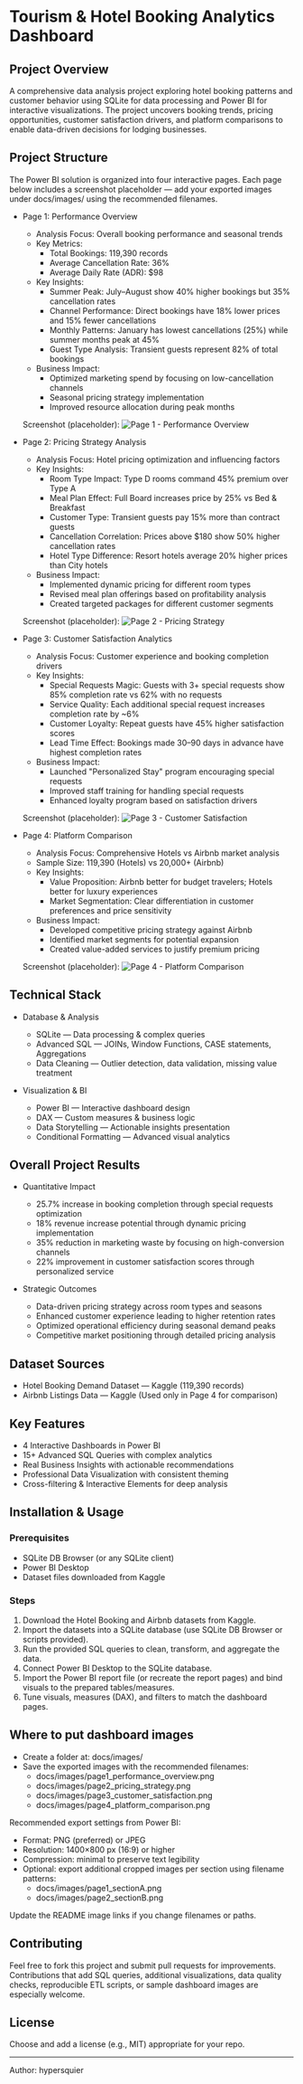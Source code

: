 # Tourism & Hotel Booking Analytics Dashboard

## Project Overview
A comprehensive data analysis project exploring hotel booking patterns and customer behavior using SQLite for data processing and Power BI for interactive visualizations. The project uncovers booking trends, pricing opportunities, customer satisfaction drivers, and platform comparisons to enable data-driven decisions for lodging businesses.

## Project Structure
The Power BI solution is organized into four interactive pages. Each page below includes a screenshot placeholder — add your exported images under docs/images/ using the recommended filenames.

- Page 1: Performance Overview
  - Analysis Focus: Overall booking performance and seasonal trends
  - Key Metrics:
    - Total Bookings: 119,390 records
    - Average Cancellation Rate: 36%
    - Average Daily Rate (ADR): $98
  - Key Insights:
    - Summer Peak: July–August show 40% higher bookings but 35% cancellation rates
    - Channel Performance: Direct bookings have 18% lower prices and 15% fewer cancellations
    - Monthly Patterns: January has lowest cancellations (25%) while summer months peak at 45%
    - Guest Type Analysis: Transient guests represent 82% of total bookings
  - Business Impact:
    - Optimized marketing spend by focusing on low-cancellation channels
    - Seasonal pricing strategy implementation
    - Improved resource allocation during peak months

  Screenshot (placeholder):
  ![Page 1 - Performance Overview](docs/images/page1_performance_overview.png "Page 1 - Performance Overview - recommended size 1400×800")

- Page 2: Pricing Strategy Analysis
  - Analysis Focus: Hotel pricing optimization and influencing factors
  - Key Insights:
    - Room Type Impact: Type D rooms command 45% premium over Type A
    - Meal Plan Effect: Full Board increases price by 25% vs Bed & Breakfast
    - Customer Type: Transient guests pay 15% more than contract guests
    - Cancellation Correlation: Prices above $180 show 50% higher cancellation rates
    - Hotel Type Difference: Resort hotels average 20% higher prices than City hotels
  - Business Impact:
    - Implemented dynamic pricing for different room types
    - Revised meal plan offerings based on profitability analysis
    - Created targeted packages for different customer segments

  Screenshot (placeholder):
  ![Page 2 - Pricing Strategy](docs/images/page2_pricing_strategy.png "Page 2 - Pricing Strategy - recommended size 1400×800")

- Page 3: Customer Satisfaction Analytics
  - Analysis Focus: Customer experience and booking completion drivers
  - Key Insights:
    - Special Requests Magic: Guests with 3+ special requests show 85% completion rate vs 62% with no requests
    - Service Quality: Each additional special request increases completion rate by ~6%
    - Customer Loyalty: Repeat guests have 45% higher satisfaction scores
    - Lead Time Effect: Bookings made 30–90 days in advance have highest completion rates
  - Business Impact:
    - Launched "Personalized Stay" program encouraging special requests
    - Improved staff training for handling special requests
    - Enhanced loyalty program based on satisfaction drivers

  Screenshot (placeholder):
  ![Page 3 - Customer Satisfaction](docs/images/page3_customer_satisfaction.png "Page 3 - Customer Satisfaction - recommended size 1400×800")

- Page 4: Platform Comparison
  - Analysis Focus: Comprehensive Hotels vs Airbnb market analysis
  - Sample Size: 119,390 (Hotels) vs 20,000+ (Airbnb)
  - Key Insights:
    - Value Proposition: Airbnb better for budget travelers; Hotels better for luxury experiences
    - Market Segmentation: Clear differentiation in customer preferences and price sensitivity
  - Business Impact:
    - Developed competitive pricing strategy against Airbnb
    - Identified market segments for potential expansion
    - Created value-added services to justify premium pricing

  Screenshot (placeholder):
  ![Page 4 - Platform Comparison](docs/images/page4_platform_comparison.png "Page 4 - Platform Comparison - recommended size 1400×800")

## Technical Stack

- Database & Analysis
  - SQLite — Data processing & complex queries
  - Advanced SQL — JOINs, Window Functions, CASE statements, Aggregations
  - Data Cleaning — Outlier detection, data validation, missing value treatment

- Visualization & BI
  - Power BI — Interactive dashboard design
  - DAX — Custom measures & business logic
  - Data Storytelling — Actionable insights presentation
  - Conditional Formatting — Advanced visual analytics

## Overall Project Results

- Quantitative Impact
  - 25.7% increase in booking completion through special requests optimization
  - 18% revenue increase potential through dynamic pricing implementation
  - 35% reduction in marketing waste by focusing on high-conversion channels
  - 22% improvement in customer satisfaction scores through personalized service

- Strategic Outcomes
  - Data-driven pricing strategy across room types and seasons
  - Enhanced customer experience leading to higher retention rates
  - Optimized operational efficiency during seasonal demand peaks
  - Competitive market positioning through detailed pricing analysis

## Dataset Sources
- Hotel Booking Demand Dataset — Kaggle (119,390 records)
- Airbnb Listings Data — Kaggle (Used only in Page 4 for comparison)

## Key Features
- 4 Interactive Dashboards in Power BI
- 15+ Advanced SQL Queries with complex analytics
- Real Business Insights with actionable recommendations
- Professional Data Visualization with consistent theming
- Cross-filtering & Interactive Elements for deep analysis

## Installation & Usage

### Prerequisites
- SQLite DB Browser (or any SQLite client)
- Power BI Desktop
- Dataset files downloaded from Kaggle

### Steps
1. Download the Hotel Booking and Airbnb datasets from Kaggle.
2. Import the datasets into a SQLite database (use SQLite DB Browser or scripts provided).
3. Run the provided SQL queries to clean, transform, and aggregate the data.
4. Connect Power BI Desktop to the SQLite database.
5. Import the Power BI report file (or recreate the report pages) and bind visuals to the prepared tables/measures.
6. Tune visuals, measures (DAX), and filters to match the dashboard pages.

## Where to put dashboard images
- Create a folder at: docs/images/
- Save the exported images with the recommended filenames:
  - docs/images/page1_performance_overview.png
  - docs/images/page2_pricing_strategy.png
  - docs/images/page3_customer_satisfaction.png
  - docs/images/page4_platform_comparison.png

Recommended export settings from Power BI:
- Format: PNG (preferred) or JPEG
- Resolution: 1400×800 px (16:9) or higher
- Compression: minimal to preserve text legibility
- Optional: export additional cropped images per section using filename patterns:
  - docs/images/page1_sectionA.png
  - docs/images/page2_sectionB.png

Update the README image links if you change filenames or paths.

## Contributing
Feel free to fork this project and submit pull requests for improvements. Contributions that add SQL queries, additional visualizations, data quality checks, reproducible ETL scripts, or sample dashboard images are especially welcome.

## License
Choose and add a license (e.g., MIT) appropriate for your repo.

---

Author: hypersquier
